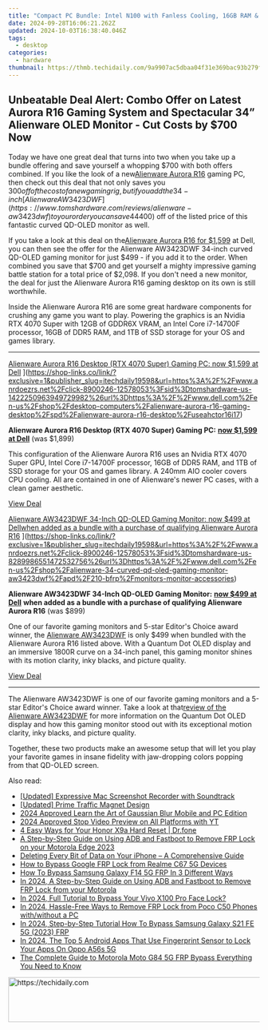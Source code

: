 ```yaml
---
title: "Compact PC Bundle: Intel N100 with Fanless Cooling, 16GB RAM & Windows 11 on 256GB eMMC"
date: 2024-09-28T16:06:21.262Z
updated: 2024-10-03T16:38:40.046Z
tags:
  - desktop
categories:
  - hardware
thumbnail: https://thmb.techidaily.com/9a9907ac5dbaa04f31e369bac93b279f477635cd1d417e1d02f2db8686c1981a.jpg
---
```


## Unbeatable Deal Alert: Combo Offer on Latest Aurora R16 Gaming System and Spectacular 34” Alienware OLED Monitor - Cut Costs by $700 Now

Today we have one great deal that turns into two when you take up a bundle offering and save yourself a whopping $700 with both offers combined. If you like the look of a new[Alienware Aurora R16](https://www.tomshardware.com/reviews/alienware-aurora-r16) gaming PC, then check out this deal that not only saves you $300 off of the cost of a new gaming rig, but if you add the 34-inch[Alienware AW3423DWF](https://www.tomshardware.com/reviews/alienware-aw3423dwf) to your order you can save 44% ($400) off of the listed price of this fantastic curved QD-OLED monitor as well.

 If you take a look at this deal on the[Alienware Aurora R16 for $1,599](https://shop-links.co/link/?exclusive=1&publisher_slug=itechdaily19598&url=https%3A%2F%2Fwww.anrdoezrs.net%2Fclick-8900246-12578053%3Fsid%3Dtomshardware-us-2552109866798007269%26url%3Dhttps%3A%2F%2Fwww.dell.com%2Fen-us%2Fshop%2Fdesktop-computers%2Falienware-aurora-r16-gaming-desktop%2Fspd%2Falienware-aurora-r16-desktop%2Fuseahctor16i17) at Dell, you can then see the offer for the Alienware AW3423DWF 34-inch curved QD-OLED gaming monitor for just $499 - if you add it to the order. When combined you save that $700 and get yourself a mighty impressive gaming battle station for a total price of $2,098\. If you don't need a new monitor, the deal for just the Alienware Aurora R16 gaming desktop on its own is still worthwhile.

 Inside the Alienware Aurora R16 are some great hardware components for crushing any game you want to play. Powering the graphics is an Nvidia RTX 4070 Super with 12GB of GDDR6X VRAM, an Intel Core i7-14700F processor, 16GB of DDR5 RAM, and 1TB of SSD storage for your OS and games library.

---

[Alienware Aurora R16 Desktop (RTX 4070 Super) Gaming PC: now $1,599 at Dell](https://cdn.mos.cms.futurecdn.net/j9Ar8EpieBwBskeZ5TYvBm-200-100.png "Alienware Aurora R16 Desktop (RTX 4070 Super) Gaming PC: now $1,599 at Dell") ](https://shop-links.co/link/?exclusive=1&publisher_slug=itechdaily19598&url=https%3A%2F%2Fwww.anrdoezrs.net%2Fclick-8900246-12578053%3Fsid%3Dtomshardware-us-1422250963949729982%26url%3Dhttps%3A%2F%2Fwww.dell.com%2Fen-us%2Fshop%2Fdesktop-computers%2Falienware-aurora-r16-gaming-desktop%2Fspd%2Falienware-aurora-r16-desktop%2Fuseahctor16i17)

 **Alienware Aurora R16 Desktop (RTX 4070 Super) Gaming PC:** [**now $1,599 at Dell**](https://shop-links.co/link/?exclusive=1&publisher_slug=itechdaily19598&url=https%3A%2F%2Fwww.anrdoezrs.net%2Fclick-8900246-12578053%3Fsid%3Dtomshardware-us-4105539912223162879%26url%3Dhttps%3A%2F%2Fwww.dell.com%2Fen-us%2Fshop%2Fdesktop-computers%2Falienware-aurora-r16-gaming-desktop%2Fspd%2Falienware-aurora-r16-desktop%2Fuseahctor16i17) (was $1,899)  
  
 This configuration of the Alienware Aurora R16 uses an Nvidia RTX 4070 Super GPU, Intel Core i7-14700F processor, 16GB of DDR5 RAM, and 1TB of SSD storage for your OS and games library. A 240mm AIO cooler covers CPU cooling. All are contained in one of Alienware's newer PC cases, with a clean gamer aesthetic.

[View Deal](https://shop-links.co/link/?exclusive=1&publisher_slug=itechdaily19598&url=https%3A%2F%2Fwww.anrdoezrs.net%2Fclick-8900246-12578053%3Fsid%3Dtomshardware-us-1422250963949729982%26url%3Dhttps%3A%2F%2Fwww.dell.com%2Fen-us%2Fshop%2Fdesktop-computers%2Falienware-aurora-r16-gaming-desktop%2Fspd%2Falienware-aurora-r16-desktop%2Fuseahctor16i17)

[Alienware AW3423DWF 34-Inch QD-OLED Gaming Monitor:&nbsp;now $499 at Dellwhen added as a bundle with a purchase of qualifying Alienware Aurora R16](https://cdn.mos.cms.futurecdn.net/V2XZiVjFfdYQCWbcJuwKHb-200-100.jpg "Alienware AW3423DWF 34-Inch QD-OLED Gaming Monitor:&nbsp;now $499 at Dellwhen added as a bundle with a purchase of qualifying Alienware Aurora R16") ](https://shop-links.co/link/?exclusive=1&publisher_slug=itechdaily19598&url=https%3A%2F%2Fwww.anrdoezrs.net%2Fclick-8900246-12578053%3Fsid%3Dtomshardware-us-8289986551472532756%26url%3Dhttps%3A%2F%2Fwww.dell.com%2Fen-us%2Fshop%2Falienware-34-curved-qd-oled-gaming-monitor-aw3423dwf%2Fapd%2F210-bfrp%2Fmonitors-monitor-accessories)

 **Alienware AW3423DWF 34-Inch QD-OLED Gaming Monitor:** [**now $499 at Dell**](https://shop-links.co/link/?exclusive=1&publisher_slug=itechdaily19598&url=https%3A%2F%2Fwww.anrdoezrs.net%2Fclick-8900246-12578053%3Fsid%3Dtomshardware-us-1275858206171996509%26url%3Dhttps%3A%2F%2Fwww.dell.com%2Fen-us%2Fshop%2Falienware-34-curved-qd-oled-gaming-monitor-aw3423dwf%2Fapd%2F210-bfrp%2Fmonitors-monitor-accessories)   **when added as a bundle with a purchase of qualifying Alienware Aurora R16** (was $899)  
  
 One of our favorite gaming monitors and 5-star Editor's Choice award winner, the [Alienware AW3423DWF](https://www.tomshardware.com/reviews/alienware-aw3423dwf) is only $499 when bundled with the Alienware Aurora R16 listed above. With a Quantum Dot OLED display and an immersive 1800R curve on a 34-inch panel, this gaming monitor shines with its motion clarity, inky blacks, and picture quality.

[View Deal](https://shop-links.co/link/?exclusive=1&publisher_slug=itechdaily19598&url=https%3A%2F%2Fwww.anrdoezrs.net%2Fclick-8900246-12578053%3Fsid%3Dtomshardware-us-8289986551472532756%26url%3Dhttps%3A%2F%2Fwww.dell.com%2Fen-us%2Fshop%2Falienware-34-curved-qd-oled-gaming-monitor-aw3423dwf%2Fapd%2F210-bfrp%2Fmonitors-monitor-accessories)

---

 The Alienware AW3423DWF is one of our favorite gaming monitors and a 5-star Editor's Choice award winner. Take a look at that[review of the Alienware AW3423DWF](https://www.tomshardware.com/reviews/alienware-aw3423dwf) for more information on the Quantum Dot OLED display and how this gaming monitor stood out with its exceptional motion clarity, inky blacks, and picture quality.

 Together, these two products make an awesome setup that will let you play your favorite games in insane fidelity with jaw-dropping colors popping from that QD-OLED screen.

<ins class="adsbygoogle"
     style="display:block"
     data-ad-format="autorelaxed"
     data-ad-client="ca-pub-7571918770474297"
     data-ad-slot="1223367746"></ins>

<ins class="adsbygoogle"
     style="display:block"
     data-ad-client="ca-pub-7571918770474297"
     data-ad-slot="8358498916"
     data-ad-format="auto"
     data-full-width-responsive="true"></ins>

<span class="atpl-alsoreadstyle">Also read:</span>
<div><ul>
<li><a href="https://video-capture.techidaily.com/updated-expressive-mac-screenshot-recorder-with-soundtrack/"><u>[Updated] Expressive Mac Screenshot Recorder with Soundtrack</u></a></li>
<li><a href="https://extra-skills.techidaily.com/updated-prime-traffic-magnet-design/"><u>[Updated] Prime Traffic Magnet Design</u></a></li>
<li><a href="https://extra-approaches.techidaily.com/2024-approved-learn-the-art-of-gaussian-blur-mobile-and-pc-edition/"><u>2024 Approved Learn the Art of Gaussian Blur Mobile and PC Edition</u></a></li>
<li><a href="https://extra-guidance.techidaily.com/2024-approved-stop-video-preview-on-all-platforms-with-yt/"><u>2024 Approved Stop Video Preview on All Platforms with YT</u></a></li>
<li><a href="https://phone-solutions.techidaily.com/4-easy-ways-for-your-honor-x9a-hard-reset-drfone-by-drfone-reset-android-reset-android/"><u>4 Easy Ways for Your Honor X9a Hard Reset | Dr.fone</u></a></li>
<li><a href="https://android-frp.techidaily.com/a-step-by-step-guide-on-using-adb-and-fastboot-to-remove-frp-lock-on-your-motorola-edge-2023-by-drfone-android/"><u>A Step-by-Step Guide on Using ADB and Fastboot to Remove FRP Lock on your Motorola Edge 2023</u></a></li>
<li><a href="https://data-safeguard.techidaily.com/deleting-every-bit-of-data-on-your-iphone-a-comprehensive-guide/"><u>Deleting Every Bit of Data on Your iPhone – A Comprehensive Guide</u></a></li>
<li><a href="https://android-frp.techidaily.com/how-to-bypass-google-frp-lock-from-realme-c67-5g-devices-by-drfone-android/"><u>How to Bypass Google FRP Lock from Realme C67 5G Devices</u></a></li>
<li><a href="https://android-frp.techidaily.com/how-to-bypass-samsung-galaxy-f14-5g-frp-in-3-different-ways-by-drfone-android/"><u>How To Bypass Samsung Galaxy F14 5G FRP In 3 Different Ways</u></a></li>
<li><a href="https://android-frp.techidaily.com/in-2024-a-step-by-step-guide-on-using-adb-and-fastboot-to-remove-frp-lock-from-your-motorola-by-drfone-android/"><u>In 2024, A Step-by-Step Guide on Using ADB and Fastboot to Remove FRP Lock from your Motorola</u></a></li>
<li><a href="https://android-unlock.techidaily.com/in-2024-full-tutorial-to-bypass-your-vivo-x100-pro-face-lock-by-drfone-android/"><u>In 2024, Full Tutorial to Bypass Your Vivo X100 Pro Face Lock?</u></a></li>
<li><a href="https://android-frp.techidaily.com/in-2024-hassle-free-ways-to-remove-frp-lock-from-poco-c50-phones-withwithout-a-pc-by-drfone-android/"><u>In 2024, Hassle-Free Ways to Remove FRP Lock from Poco C50 Phones with/without a PC</u></a></li>
<li><a href="https://android-frp.techidaily.com/in-2024-step-by-step-tutorial-how-to-bypass-samsung-galaxy-s21-fe-5g-2023-frp-by-drfone-android/"><u>In 2024, Step-by-Step Tutorial How To Bypass Samsung Galaxy S21 FE 5G (2023) FRP</u></a></li>
<li><a href="https://easy-unlock-android.techidaily.com/in-2024-the-top-5-android-apps-that-use-fingerprint-sensor-to-lock-your-apps-on-oppo-a56s-5g-by-drfone-android/"><u>In 2024, The Top 5 Android Apps That Use Fingerprint Sensor to Lock Your Apps On Oppo A56s 5G</u></a></li>
<li><a href="https://android-frp.techidaily.com/the-complete-guide-to-motorola-moto-g84-5g-frp-bypass-everything-you-need-to-know-by-drfone-android/"><u>The Complete Guide to Motorola Moto G84 5G FRP Bypass Everything You Need to Know</u></a></li>
</ul></div>

<!-- affiliate ads begin -->
<a href="https://aidotcom.pxf.io/c/5597632/2134500/19576" target="_top" id="2134500">
  <img src="//a.impactradius-go.com/display-ad/19576-2134500" border="0" alt="https://techidaily.com" width="600" height="90"/>
</a>
<img height="0" width="0" src="https://aidotcom.pxf.io/i/5597632/2134500/19576" style="position:absolute;visibility:hidden;" border="0" />
<!-- affiliate ads end -->

